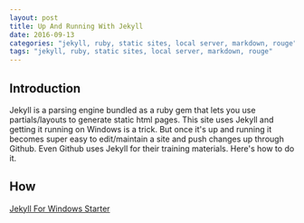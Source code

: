 ```yaml
---
layout: post
title: Up And Running With Jekyll
date: 2016-09-13
categories: "jekyll, ruby, static sites, local server, markdown, rouge"
tags: "jekyll, ruby, static sites, local server, markdown, rouge"
---
```


Introduction
------------
Jekyll is a parsing engine bundled as a ruby gem that lets you use partials/layouts to generate static html pages. This site uses Jekyll and getting it running on Windows is a trick. But once it's up and running it becomes super easy to edit/maintain a site and push changes up through Github. Even Github uses Jekyll for their training materials. Here's how to do it.

How 
-----------------

[Jekyll For Windows Starter](https://jekyllrb.com/docs/windows/)


